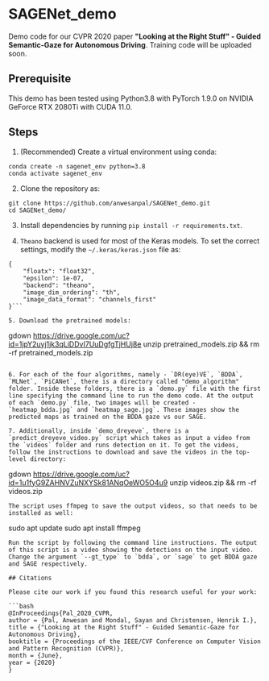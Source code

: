 # SAGENet_demo
Demo code for our CVPR 2020 paper **"Looking at the Right Stuff" - Guided Semantic-Gaze for Autonomous Driving**. Training code will be uploaded soon.

## Prerequisite

This demo has been tested using Python3.8 with PyTorch 1.9.0 on NVIDIA GeForce RTX 2080Ti with CUDA 11.0.

## Steps

1. (Recommended) Create a virtual environment using conda:
```
conda create -n sagenet_env python=3.8
conda activate sagenet_env
```

2. Clone the repository as:
```
git clone https://github.com/anwesanpal/SAGENet_demo.git
cd SAGENet_demo/
```

3. Install dependencies by running `pip install -r requirements.txt`.

4. `Theano` backend is used for most of the Keras models. To set the correct settings, modify the `~/.keras/keras.json` file as:
```
{
    "floatx": "float32",
    "epsilon": 1e-07,
    "backend": "theano",
    "image_dim_ordering": "th",
    "image_data_format": "channels_first"
}```

5. Download the pretrained models:
```
gdown https://drive.google.com/uc?id=1jpY2uyj1jk3qLiDDvI7UuDgfgTjHUj8e
unzip pretrained_models.zip && rm -rf pretrained_models.zip
```

6. For each of the four algorithms, namely - `DR(eye)VE`, `BDDA`, `MLNet`, `PiCANet`, there is a directory called "demo_algorithm" folder. Inside these folders, there is a `demo.py` file with the first line specifying the command line to run the demo code. At the output of each `demo.py` file, two images will be created - `heatmap_bdda.jpg` and `heatmap_sage.jpg`. These images show the predicted maps as trained on the BDDA gaze vs our SAGE.

7. Additionally, inside `demo_dreyeve`, there is a `predict_dreyeve_video.py` script which takes as input a video from the `videos` folder and runs detection on it. To get the videos, follow the instructions to download and save the videos in the top-level directory:
```
gdown https://drive.google.com/uc?id=1u1fyG9ZAHNVZuNXYSk81ANqOeWO5O4u9
unzip videos.zip && rm -rf videos.zip
```
The script uses ffmpeg to save the output videos, so that needs to be installed as well:
```
sudo apt update
sudo apt install ffmpeg
```
Run the script by following the command line instructions. The output of this script is a video showing the detections on the input video. Change the argument `--gt_type` to `bdda`, or `sage` to get BDDA gaze and SAGE respectively.

## Citations

Please cite our work if you found this research useful for your work:

```bash
@InProceedings{Pal_2020_CVPR,
author = {Pal, Anwesan and Mondal, Sayan and Christensen, Henrik I.},
title = {"Looking at the Right Stuff" - Guided Semantic-Gaze for Autonomous Driving},
booktitle = {Proceedings of the IEEE/CVF Conference on Computer Vision and Pattern Recognition (CVPR)},
month = {June},
year = {2020}
} 
```
